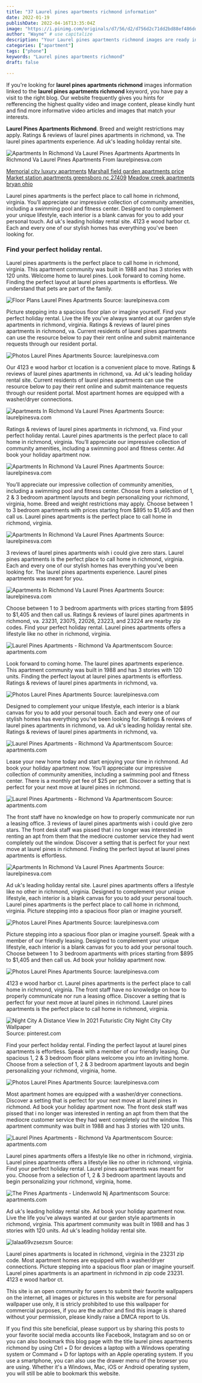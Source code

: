 ```yaml
---
title: "37 Laurel pines apartments richmond information"
date: 2022-01-19
publishDate: 2022-04-16T13:35:04Z
image: "https://i.pinimg.com/originals/d7/56/d2/d756d2c71dd2bd88ef486dd725eeafc1.png"
author: "Wayne" # use capitalize
description: "Your Laurel pines apartments richmond images are ready in this website. Laurel pines apartments richmond are a topic that is being searched for and liked by netizens today. You can Download the Laurel pines apartments richmond files here. Download all free photos and vectors."
categories: ["apartment"]
tags: ["phone"]
keywords: "Laurel pines apartments richmond"
draft: false

---
```


If you're looking for **laurel pines apartments richmond** images information linked to the **laurel pines apartments richmond** keyword, you have pay a visit to the right  blog.  Our website frequently  gives you  hints  for refferencing  the highest  quality video and image  content, please kindly hunt and find more informative video articles and images  that match your interests.

**Laurel Pines Apartments Richmond**. Breed and weight restrictions may apply. Ratings &amp; reviews of laurel pines apartments in richmond, va. The laurel pines apartments experience. Ad uk&#039;s leading holiday rental site.

![Apartments In Richmond Va Laurel Pines Apartments](https://g5-assets-cld-res.cloudinary.com/image/upload/q_auto,f_auto,c_fill,g_center,h_667,w_1200/v1621286943/g5/g5-c-5g8me979c-management-services-corporation/g5-cl-1lfl62zgcd-management-services-corporation-richmond-va/uploads/Laurel-Pines-061318-1_dkarzm.jpg "Apartments In Richmond Va Laurel Pines Apartments")
Apartments In Richmond Va Laurel Pines Apartments From laurelpinesva.com

[Memorial city luxury apartments](/memorial-city-luxury-apartments/)
[Marshall field garden apartments price](/marshall-field-garden-apartments-price/)
[Market station apartments greensboro nc 27409](/market-station-apartments-greensboro-nc-27409/)
[Meadow creek apartments bryan ohio](/meadow-creek-apartments-bryan-ohio/)

Laurel pines apartments is the perfect place to call home in richmond, virginia. You’ll appreciate our impressive collection of community amenities, including a swimming pool and fitness center. Designed to complement your unique lifestyle, each interior is a blank canvas for you to add your personal touch. Ad uk&#039;s leading holiday rental site. 4123 e wood harbor ct. Each and every one of our stylish homes has everything you&#039;ve been looking for.

### Find your perfect holiday rental.

Laurel pines apartments is the perfect place to call home in richmond, virginia. This apartment community was built in 1988 and has 3 stories with 120 units. Welcome home to laurel pines. Look forward to coming home. Finding the perfect layout at laurel pines apartments is effortless. We understand that pets are part of the family.


![Floor Plans Laurel Pines Apartments](https://g5-assets-cld-res.cloudinary.com/image/upload/x_133,y_16,h_797,w_996,c_crop/q_auto,f_auto,c_fill,g_center,h_800,w_1000/v1621286092/g5/g5-c-5g8me979c-management-services-corporation/g5-cl-1lfl62zgcd-management-services-corporation-richmond-va/uploads/laurel-pines-apartments-richmond-va-interior-photo_1_osnlmg.jpg "Floor Plans Laurel Pines Apartments")
Source: laurelpinesva.com

Picture stepping into a spacious floor plan or imagine yourself. Find your perfect holiday rental. Live the life you’ve always wanted at our garden style apartments in richmond, virginia. Ratings &amp; reviews of laurel pines apartments in richmond, va. Current residents of laurel pines apartments can use the resource below to pay their rent online and submit maintenance requests through our resident portal.

![Photos Laurel Pines Apartments](https://g5-assets-cld-res.cloudinary.com/image/upload/x_10,y_52,h_495,w_743,c_crop/q_auto,f_auto,c_fill,g_center,h_667,w_1000/v1621286386/g5/g5-c-5g8me979c-management-services-corporation/g5-cl-1lfl62zgcd-management-services-corporation-richmond-va/uploads/Laurel-Pines-061318-30_mzq9ud.jpg "Photos Laurel Pines Apartments")
Source: laurelpinesva.com

Our 4123 e wood harbor ct location is a convenient place to move. Ratings &amp; reviews of laurel pines apartments in richmond, va. Ad uk&#039;s leading holiday rental site. Current residents of laurel pines apartments can use the resource below to pay their rent online and submit maintenance requests through our resident portal. Most apartment homes are equipped with a washer/dryer connections.

![Apartments In Richmond Va Laurel Pines Apartments](https://g5-assets-cld-res.cloudinary.com/image/upload/q_auto,f_auto,c_fill,g_center,h_667,w_1200/v1621286943/g5/g5-c-5g8me979c-management-services-corporation/g5-cl-1lfl62zgcd-management-services-corporation-richmond-va/uploads/Laurel-Pines-061318-1_dkarzm.jpg "Apartments In Richmond Va Laurel Pines Apartments")
Source: laurelpinesva.com

Ratings &amp; reviews of laurel pines apartments in richmond, va. Find your perfect holiday rental. Laurel pines apartments is the perfect place to call home in richmond, virginia. You’ll appreciate our impressive collection of community amenities, including a swimming pool and fitness center. Ad book your holiday apartment now.

![Apartments In Richmond Va Laurel Pines Apartments](https://g5-assets-cld-res.cloudinary.com/image/upload/q_auto,f_auto,c_fill,g_center,h_667,w_1200/v1621284542/g5/g5-c-5g8me979c-management-services-corporation/g5-cl-1lfl62zgcd-management-services-corporation-richmond-va/uploads/Laurel-Pines-061318-27_1_esoc4k.jpg "Apartments In Richmond Va Laurel Pines Apartments")
Source: laurelpinesva.com

You’ll appreciate our impressive collection of community amenities, including a swimming pool and fitness center. Choose from a selection of 1, 2 &amp; 3 bedroom apartment layouts and begin personalizing your richmond, virginia, home. Breed and weight restrictions may apply. Choose between 1 to 3 bedroom apartments with prices starting from $895 to $1,405 and then call us. Laurel pines apartments is the perfect place to call home in richmond, virginia.

![Apartments In Richmond Va Laurel Pines Apartments](https://g5-assets-cld-res.cloudinary.com/image/upload/x_0,y_111,h_1650,w_3000,c_crop/q_auto,f_auto,c_fill,g_center,h_1100,w_2000/v1621459333/g5/g5-c-5g8me979c-management-services-corporation/g5-cl-1lfl62zgcd-management-services-corporation-richmond-va/uploads/GettyImages-507110862_2_y0dbg8.jpg "Apartments In Richmond Va Laurel Pines Apartments")
Source: laurelpinesva.com

3 reviews of laurel pines apartments wish i could give zero stars. Laurel pines apartments is the perfect place to call home in richmond, virginia. Each and every one of our stylish homes has everything you&#039;ve been looking for. The laurel pines apartments experience. Laurel pines apartments was meant for you.

![Apartments In Richmond Va Laurel Pines Apartments](https://g5-assets-cld-res.cloudinary.com/image/upload/x_0,y_72,h_445,w_800,c_crop/q_auto,f_auto,c_fill,g_center,h_667,w_1200/v1621284758/g5/g5-c-5g8me979c-management-services-corporation/g5-cl-1lfl62zgcd-management-services-corporation-richmond-va/uploads/Laurel-Pines-061318-12_bqwf2h.jpg "Apartments In Richmond Va Laurel Pines Apartments")
Source: laurelpinesva.com

Choose between 1 to 3 bedroom apartments with prices starting from $895 to $1,405 and then call us. Ratings &amp; reviews of laurel pines apartments in richmond, va. 23231, 23075, 22026, 23223, and 23224 are nearby zip codes. Find your perfect holiday rental. Laurel pines apartments offers a lifestyle like no other in richmond, virginia.

![Laurel Pines Apartments - Richmond Va Apartmentscom](https://images1.apartments.com/i2/r-YY6XweUQ0gN8qBqzEVOB-2QBQbwSsMYCRQuEfFLzQ/117/laurel-pines-richmond-va-interior-photo.jpg?p=1 "Laurel Pines Apartments - Richmond Va Apartmentscom")
Source: apartments.com

Look forward to coming home. The laurel pines apartments experience. This apartment community was built in 1988 and has 3 stories with 120 units. Finding the perfect layout at laurel pines apartments is effortless. Ratings &amp; reviews of laurel pines apartments in richmond, va.

![Photos Laurel Pines Apartments](https://g5-assets-cld-res.cloudinary.com/image/upload/x_0,y_0,h_827,w_1240,c_crop/q_auto,f_auto,c_fill,g_center,h_667,w_1000/v1621348526/g5/g5-c-5g8me979c-management-services-corporation/g5-cl-1lfl62zgcd-management-services-corporation-richmond-va/uploads/laurel-pines-apartments-richmond-va-interior-photo_3_2_d8tfti.jpg "Photos Laurel Pines Apartments")
Source: laurelpinesva.com

Designed to complement your unique lifestyle, each interior is a blank canvas for you to add your personal touch. Each and every one of our stylish homes has everything you’ve been looking for. Ratings &amp; reviews of laurel pines apartments in richmond, va. Ad uk&#039;s leading holiday rental site. Ratings &amp; reviews of laurel pines apartments in richmond, va.

![Laurel Pines Apartments - Richmond Va Apartmentscom](https://images1.apartments.com/i2/9tiLpaqNK5x5p4sG3Au6kn6ikEFVkLhmH5R11W2y3oE/117/laurel-pines-richmond-va-interior-photo.jpg?p=1 "Laurel Pines Apartments - Richmond Va Apartmentscom")
Source: apartments.com

Lease your new home today and start enjoying your time in richmond. Ad book your holiday apartment now. You’ll appreciate our impressive collection of community amenities, including a swimming pool and fitness center. There is a monthly pet fee of $25 per pet. Discover a setting that is perfect for your next move at laurel pines in richmond.

![Laurel Pines Apartments - Richmond Va Apartmentscom](https://images1.apartments.com/i2/-R0AWIEx1OEvF5rdhP2OqTYZ-C5kQpSNRQRuHB0aiWI/111/laurel-pines-richmond-va-primary-photo.jpg "Laurel Pines Apartments - Richmond Va Apartmentscom")
Source: apartments.com

The front staff have no knowledge on how to properly communicate nor run a leasing office. 3 reviews of laurel pines apartments wish i could give zero stars. The front desk staff was pissed that i no longer was interested in renting an apt from them that the mediocre customer service they had went completely out the window. Discover a setting that is perfect for your next move at laurel pines in richmond. Finding the perfect layout at laurel pines apartments is effortless.

![Apartments In Richmond Va Laurel Pines Apartments](https://g5-assets-cld-res.cloudinary.com/image/upload/x_0,y_92,h_435,w_783,c_crop/q_auto,f_auto,c_fill,g_center,h_667,w_1200/v1621285071/g5/g5-c-5g8me979c-management-services-corporation/g5-cl-1lfl62zgcd-management-services-corporation-richmond-va/uploads/Laurel-Pines-061318-7_ezcjy4.jpg "Apartments In Richmond Va Laurel Pines Apartments")
Source: laurelpinesva.com

Ad uk&#039;s leading holiday rental site. Laurel pines apartments offers a lifestyle like no other in richmond, virginia. Designed to complement your unique lifestyle, each interior is a blank canvas for you to add your personal touch. Laurel pines apartments is the perfect place to call home in richmond, virginia. Picture stepping into a spacious floor plan or imagine yourself.

![Photos Laurel Pines Apartments](https://g5-assets-cld-res.cloudinary.com/image/upload/x_27,y_50,h_464,w_695,c_crop/q_auto,f_auto,c_fill,g_center,h_667,w_1000/v1621286300/g5/g5-c-5g8me979c-management-services-corporation/g5-cl-1lfl62zgcd-management-services-corporation-richmond-va/uploads/Laurel-Pines-061318-33_1_lfo6lg.jpg "Photos Laurel Pines Apartments")
Source: laurelpinesva.com

Picture stepping into a spacious floor plan or imagine yourself. Speak with a member of our friendly leasing. Designed to complement your unique lifestyle, each interior is a blank canvas for you to add your personal touch. Choose between 1 to 3 bedroom apartments with prices starting from $895 to $1,405 and then call us. Ad book your holiday apartment now.

![Photos Laurel Pines Apartments](https://res.cloudinary.com/g5-assets-cld/image/upload/x_0,y_143,h_339,w_508,c_crop/q_auto,f_auto,fl_lossy,g_center,h_667,w_1000/g5/g5-c-5g8me979c-management-services-corporation/g5-cl-1lfl62zgcd-management-services-corporation-richmond-va/uploads/Laurel-Pines-061318-29_ufylqs.jpg "Photos Laurel Pines Apartments")
Source: laurelpinesva.com

4123 e wood harbor ct. Laurel pines apartments is the perfect place to call home in richmond, virginia. The front staff have no knowledge on how to properly communicate nor run a leasing office. Discover a setting that is perfect for your next move at laurel pines in richmond. Laurel pines apartments is the perfect place to call home in richmond, virginia.

![Night City A Distance View In 2021 Futuristic City Night City City Wallpaper](https://i.pinimg.com/736x/e9/2d/10/e92d10afa042c96230c837a17a11009f.jpg "Night City A Distance View In 2021 Futuristic City Night City City Wallpaper")
Source: pinterest.com

Find your perfect holiday rental. Finding the perfect layout at laurel pines apartments is effortless. Speak with a member of our friendly leasing. Our spacious 1, 2 &amp; 3 bedroom floor plans welcome you into an inviting home. Choose from a selection of 1, 2 &amp; 3 bedroom apartment layouts and begin personalizing your richmond, virginia, home.

![Photos Laurel Pines Apartments](https://res.cloudinary.com/g5-assets-cld/image/upload/x_2,y_0,h_826,w_1238,c_crop/q_auto,f_auto,fl_lossy,g_center,h_667,w_1000/g5/g5-c-5g8me979c-management-services-corporation/g5-cl-1lfl62zgcd-management-services-corporation-richmond-va/uploads/laurel-pines-apartments-richmond-va-interior-photo_5_swram4.jpg "Photos Laurel Pines Apartments")
Source: laurelpinesva.com

Most apartment homes are equipped with a washer/dryer connections. Discover a setting that is perfect for your next move at laurel pines in richmond. Ad book your holiday apartment now. The front desk staff was pissed that i no longer was interested in renting an apt from them that the mediocre customer service they had went completely out the window. This apartment community was built in 1988 and has 3 stories with 120 units.

![Laurel Pines Apartments - Richmond Va Apartmentscom](https://images1.apartments.com/i2/Vf5CslEnoss_Axvd-JqFQ1spfZamGVM_ePo5m6can6Q/117/laurel-pines-richmond-va-interior-photo.jpg?p=1 "Laurel Pines Apartments - Richmond Va Apartmentscom")
Source: apartments.com

Laurel pines apartments offers a lifestyle like no other in richmond, virginia. Laurel pines apartments offers a lifestyle like no other in richmond, virginia. Find your perfect holiday rental. Laurel pines apartments was meant for you. Choose from a selection of 1, 2 &amp; 3 bedroom apartment layouts and begin personalizing your richmond, virginia, home.

![The Pines Apartments - Lindenwold Nj Apartmentscom](https://images1.apartments.com/i2/-usBkzC4qwHJzz8uVIKrnYs2spfKzXcYkiQLpkoxfJg/111/the-pines-lindenwold-nj-primary-photo.jpg "The Pines Apartments - Lindenwold Nj Apartmentscom")
Source: apartments.com

Ad uk&#039;s leading holiday rental site. Ad book your holiday apartment now. Live the life you’ve always wanted at our garden style apartments in richmond, virginia. This apartment community was built in 1988 and has 3 stories with 120 units. Ad uk&#039;s leading holiday rental site.

![Ialaa69vzsezsm](https://i.pinimg.com/originals/d7/56/d2/d756d2c71dd2bd88ef486dd725eeafc1.png "Ialaa69vzsezsm")
Source: 

Laurel pines apartments is located in richmond, virginia in the 23231 zip code. Most apartment homes are equipped with a washer/dryer connections. Picture stepping into a spacious floor plan or imagine yourself. Laurel pines apartments is an apartment in richmond in zip code 23231. 4123 e wood harbor ct.

This site is an open community for users to submit their favorite wallpapers on the internet, all images or pictures in this website are for personal wallpaper use only, it is stricly prohibited to use this wallpaper for commercial purposes, if you are the author and find this image is shared without your permission, please kindly raise a DMCA report to Us.

If you find this site beneficial, please support us by sharing this posts to your favorite social media accounts like Facebook, Instagram and so on or you can also bookmark this blog page with the title laurel pines apartments richmond by using Ctrl + D for devices a laptop with a Windows operating system or Command + D for laptops with an Apple operating system. If you use a smartphone, you can also use the drawer menu of the browser you are using. Whether it's a Windows, Mac, iOS or Android operating system, you will still be able to bookmark this website.
